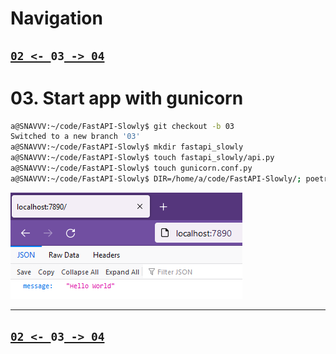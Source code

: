 # Navigation

## [`02 <- `](https://github.com/liquidcarbon/FastAPI-Slowly/tree/02)**`03`**[` -> 04`](https://github.com/liquidcarbon/FastAPI-Slowly/tree/04)


# 03. Start app with gunicorn

```bash
a@SNAVVV:~/code/FastAPI-Slowly$ git checkout -b 03
Switched to a new branch '03'
a@SNAVVV:~/code/FastAPI-Slowly$ mkdir fastapi_slowly
a@SNAVVV:~/code/FastAPI-Slowly$ touch fastapi_slowly/api.py
a@SNAVVV:~/code/FastAPI-Slowly$ touch gunicorn.conf.py
a@SNAVVV:~/code/FastAPI-Slowly$ DIR=/home/a/code/FastAPI-Slowly/; poetry run --directory $DIR gunicorn fastapi_slowly.api:app --reload -D
```

![Step 03 - gunicorn](image.png)

---

## [`02 <- `](https://github.com/liquidcarbon/FastAPI-Slowly/tree/02)**`03`**[` -> 04`](https://github.com/liquidcarbon/FastAPI-Slowly/tree/04)
